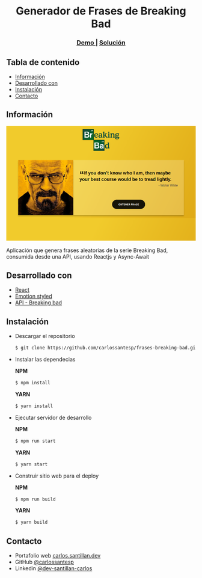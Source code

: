 <h1 align="center">Generador de Frases de Breaking Bad</h1>

<div align="center">
  <h3>
    <a href="https://frases-breaking-bad-app.netlify.app">
      Demo
    </a>
    <span> | </span>
    <a href="https://github.com/carlossantesp/frases-breaking-bad">
      Solución
    </a>
    <span>
  </h3>
</div>

## Tabla de contenido

- [Información](#información)
- [Desarrollado con](#desarrollado-con)
- [Instalación](#instalación)
- [Contacto](#contacto)

## Información

![screenshot](./screenshot.png)

Aplicación que genera frases aleatorias de la serie Breaking Bad, consumida desde una API, usando Reactjs y Async-Await

## Desarrollado con

- [React](https://es.reactjs.org/docs/getting-started.html)
- [Emotion styled](https://emotion.sh/docs/styled)
- [API - Breaking bad](https://breakingbadquotes.xyz/)

## Instalación

- Descargar el repositorio
  ```bash
  $ git clone https://github.com/carlossantesp/frases-breaking-bad.git
  ```
- Instalar las dependecias

  **NPM**
  ```bash
  $ npm install
  ```

  **YARN**
  ```bash
  $ yarn install
  ```
- Ejecutar servidor de desarrollo

  **NPM**
  ```bash
  $ npm run start
  ```

  **YARN**
  ```bash
  $ yarn start
  ```
- Construir sitio web para el deploy

  **NPM**
  ```bash
  $ npm run build
  ```

  **YARN**
  ```bash
  $ yarn build
  ```

## Contacto

- Portafolio web [carlos.santillan.dev](https://carlos.santillan.dev)
- GitHub [@carlossantesp](https://github.com/carlossantesp)
- Linkedin [@dev-santillan-carlos](https://www.linkedin.com/in/dev-santillan-carlos)
